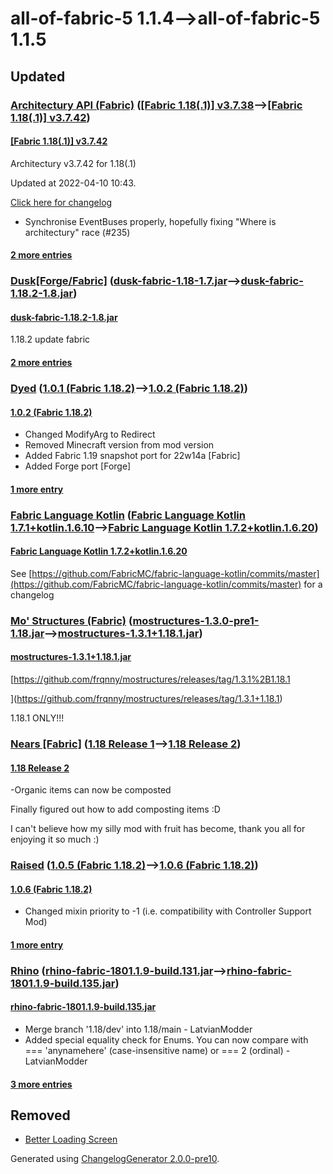 # all-of-fabric-5 1.1.4⟶all-of-fabric-5 1.1.5

## Updated

### [Architectury API (Fabric)](https://www.curseforge.com/minecraft/mc-mods/architectury-fabric) ([[Fabric 1.18(.1)] v3.7.38](https://www.curseforge.com/minecraft/mc-mods/architectury-fabric/files/3728612)⟶[[Fabric 1.18(.1)] v3.7.42](https://www.curseforge.com/minecraft/mc-mods/architectury-fabric/files/3742406))

#### [[Fabric 1.18(.1)] v3.7.42](https://www.curseforge.com/minecraft/mc-mods/architectury-fabric/files/3742406)

Architectury v3.7.42 for 1.18(.1)

Updated at 2022-04-10 10:43.

[Click here for changelog](https://www.github.com/architectury/architectury/commits/1.18)

* Synchronise EventBuses properly, hopefully fixing "Where is architectury" race (#235)

#### [2 more entries](https://www.curseforge.com/minecraft/mc-mods/architectury-fabric/files/all)

### [Dusk[Forge/Fabric]](https://www.curseforge.com/minecraft/mc-mods/dusk) ([dusk-fabric-1.18-1.7.jar](https://www.curseforge.com/minecraft/mc-mods/dusk/files/3554400)⟶[dusk-fabric-1.18.2-1.8.jar](https://www.curseforge.com/minecraft/mc-mods/dusk/files/3741361))

#### [dusk-fabric-1.18.2-1.8.jar](https://www.curseforge.com/minecraft/mc-mods/dusk/files/3741361)

1.18.2 update fabric

#### [2 more entries](https://www.curseforge.com/minecraft/mc-mods/dusk/files/all)

### [Dyed](https://www.curseforge.com/minecraft/mc-mods/dyed) ([1.0.1 (Fabric 1.18.2)](https://www.curseforge.com/minecraft/mc-mods/dyed/files/3669825)⟶[1.0.2 (Fabric 1.18.2)](https://www.curseforge.com/minecraft/mc-mods/dyed/files/3742527))

#### [1.0.2 (Fabric 1.18.2)](https://www.curseforge.com/minecraft/mc-mods/dyed/files/3742527)

* Changed ModifyArg to Redirect
* Removed Minecraft version from mod version
* Added Fabric 1.19 snapshot port for 22w14a [Fabric]
* Added Forge port [Forge]

#### [1 more entry](https://www.curseforge.com/minecraft/mc-mods/dyed/files/all)

### [Fabric Language Kotlin](https://www.curseforge.com/minecraft/mc-mods/fabric-language-kotlin) ([Fabric Language Kotlin 1.7.1+kotlin.1.6.10](https://www.curseforge.com/minecraft/mc-mods/fabric-language-kotlin/files/3573712)⟶[Fabric Language Kotlin 1.7.2+kotlin.1.6.20](https://www.curseforge.com/minecraft/mc-mods/fabric-language-kotlin/files/3735026))

#### [Fabric Language Kotlin 1.7.2+kotlin.1.6.20](https://www.curseforge.com/minecraft/mc-mods/fabric-language-kotlin/files/3735026)

See [https://github.com/FabricMC/fabric-language-kotlin/commits/master](https://github.com/FabricMC/fabric-language-kotlin/commits/master) for a changelog

### [Mo' Structures (Fabric)](https://www.curseforge.com/minecraft/mc-mods/mo-structures) ([mostructures-1.3.0-pre1-1.18.jar](https://www.curseforge.com/minecraft/mc-mods/mo-structures/files/3567077)⟶[mostructures-1.3.1+1.18.1.jar](https://www.curseforge.com/minecraft/mc-mods/mo-structures/files/3740893))

#### [mostructures-1.3.1+1.18.1.jar](https://www.curseforge.com/minecraft/mc-mods/mo-structures/files/3740893)

[https://github.com/frqnny/mostructures/releases/tag/1.3.1%2B1.18.1

](https://github.com/frqnny/mostructures/releases/tag/1.3.1+1.18.1)

1.18.1 ONLY!!!

### [Nears [Fabric]](https://www.curseforge.com/minecraft/mc-mods/nears) ([1.18 Release 1](https://www.curseforge.com/minecraft/mc-mods/nears/files/3578842)⟶[1.18 Release 2](https://www.curseforge.com/minecraft/mc-mods/nears/files/3736559))

#### [1.18 Release 2](https://www.curseforge.com/minecraft/mc-mods/nears/files/3736559)

-Organic items can now be composted

Finally figured out how to add composting items :D

I can't believe how my silly mod with fruit has become, thank you all for enjoying it so much :)

### [Raised](https://www.curseforge.com/minecraft/mc-mods/raised) ([1.0.5 (Fabric 1.18.2)](https://www.curseforge.com/minecraft/mc-mods/raised/files/3726242)⟶[1.0.6 (Fabric 1.18.2)](https://www.curseforge.com/minecraft/mc-mods/raised/files/3736899))

#### [1.0.6 (Fabric 1.18.2)](https://www.curseforge.com/minecraft/mc-mods/raised/files/3736899)

* Changed mixin priority to -1 (i.e. compatibility with Controller Support Mod)

#### [1 more entry](https://www.curseforge.com/minecraft/mc-mods/raised/files/all)

### [Rhino](https://www.curseforge.com/minecraft/mc-mods/rhino) ([rhino-fabric-1801.1.9-build.131.jar](https://www.curseforge.com/minecraft/mc-mods/rhino/files/3722920)⟶[rhino-fabric-1801.1.9-build.135.jar](https://www.curseforge.com/minecraft/mc-mods/rhino/files/3742384))

#### [rhino-fabric-1801.1.9-build.135.jar](https://www.curseforge.com/minecraft/mc-mods/rhino/files/3742384)

* Merge branch '1.18/dev' into 1.18/main - LatvianModder
* Added special equality check for Enums. You can now compare with === 'anynamehere' (case-insensitive name) or === 2 (ordinal) - LatvianModder

#### [3 more entries](https://www.curseforge.com/minecraft/mc-mods/rhino/files/all)

## Removed

* [Better Loading Screen](https://www.curseforge.com/minecraft/mc-mods/betterloadingscreen)

Generated using [ChangelogGenerator 2.0.0-pre10](https://github.com/TheRandomLabs/ChangelogGenerator).
